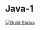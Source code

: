 # Java-1
[![Build Status](https://travis-ci.org/Hotckiss/Java-1.svg?branch=master)](https://travis-ci.org/Hotckiss/Java-1)
